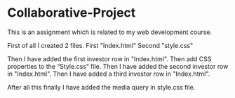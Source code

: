 # Collaborative-Project
This is an assignment which is related to my web development course.

First of all I created 2 files.
First "Index.html"
Second "style.css"


Then I have added the first investor row in "Index.html". Then add CSS properties to the “Style.css” file.
Then I have added the second investor row in "Index.html".
Then I have added a third investor row in "Index.html".


After all this finally I have added the media query in style.css file.
